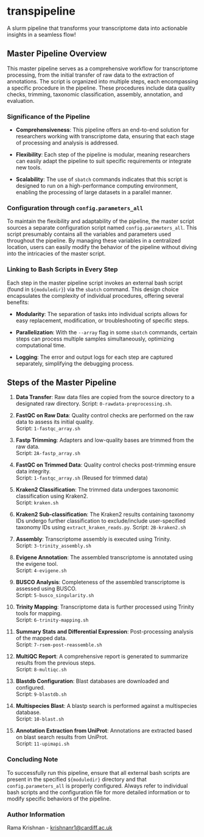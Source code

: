 # transpipeline
A slurm pipeline that transforms your transcriptome data into actionable insights in a seamless flow!

## Master Pipeline Overview

This master pipeline serves as a comprehensive workflow for transcriptome processing, from the initial transfer of raw data to the extraction of annotations. The script is organized into multiple steps, each encompassing a specific procedure in the pipeline. These procedures include data quality checks, trimming, taxonomic classification, assembly, annotation, and evaluation.

### Significance of the Pipeline

- **Comprehensiveness**: This pipeline offers an end-to-end solution for researchers working with transcriptome data, ensuring that each stage of processing and analysis is addressed.
  
- **Flexibility**: Each step of the pipeline is modular, meaning researchers can easily adapt the pipeline to suit specific requirements or integrate new tools.

- **Scalability**: The use of `sbatch` commands indicates that this script is designed to run on a high-performance computing environment, enabling the processing of large datasets in a parallel manner.

### Configuration through `config.parameters_all`

To maintain the flexibility and adaptability of the pipeline, the master script sources a separate configuration script named `config.parameters_all`. This script presumably contains all the variables and parameters used throughout the pipeline. By managing these variables in a centralized location, users can easily modify the behavior of the pipeline without diving into the intricacies of the master script.

### Linking to Bash Scripts in Every Step

Each step in the master pipeline script invokes an external bash script (found in `${moduledir}`) via the `sbatch` command. This design choice encapsulates the complexity of individual procedures, offering several benefits:

- **Modularity**: The separation of tasks into individual scripts allows for easy replacement, modification, or troubleshooting of specific steps.

- **Parallelization**: With the `--array` flag in some `sbatch` commands, certain steps can process multiple samples simultaneously, optimizing computational time.

- **Logging**: The error and output logs for each step are captured separately, simplifying the debugging process.

## Steps of the Master Pipeline

1. **Data Transfer**: Raw data files are copied from the source directory to a designated raw directory.
   Script: `0-rawdata-preprocessing.sh`.

2. **FastQC on Raw Data**: Quality control checks are performed on the raw data to assess its initial quality.  
   Script: `1-fastqc_array.sh`

3. **Fastp Trimming**: Adapters and low-quality bases are trimmed from the raw data.  
   Script: `2A-fastp_array.sh`

4. **FastQC on Trimmed Data**: Quality control checks post-trimming ensure data integrity.  
   Script: `1-fastqc_array.sh` (Reused for trimmed data)

5. **Kraken2 Classification**: The trimmed data undergoes taxonomic classification using Kraken2.  
   Script: `kraken.sh`

6. **Kraken2 Sub-classification**: The Kraken2 results containing taxonomy IDs undergo further classification to exclude/include user-specified taxonomy IDs using `extract_kraken_reads.py`.
    Script: `2B-kraken2.sh` 

9. **Assembly**: Transcriptome assembly is executed using Trinity.  
   Script: `3-trinity_assembly.sh`

10. **Evigene Annotation**: The assembled transcriptome is annotated using the evigene tool.  
   Script: `4-evigene.sh`

11. **BUSCO Analysis**: Completeness of the assembled transcriptome is assessed using BUSCO.  
   Script: `5-busco_singularity.sh`

12. **Trinity Mapping**: Transcriptome data is further processed using Trinity tools for mapping.  
   Script: `6-trinity-mapping.sh`

13. **Summary Stats and Differential Expression**: Post-processing analysis of the mapped data.  
   Script: `7-rsem-post-reassemble.sh`

14. **MultiQC Report**: A comprehensive report is generated to summarize results from the previous steps.  
   Script: `8-multiqc.sh`

15. **Blastdb Configuration**: Blast databases are downloaded and configured.  
   Script: `9-blastdb.sh`

16. **Multispecies Blast**: A blastp search is performed against a multispecies database.  
   Script: `10-blast.sh`

17. **Annotation Extraction from UniProt**: Annotations are extracted based on blast search results from UniProt.  
   Script: `11-upimapi.sh`

### Concluding Note

To successfully run this pipeline, ensure that all external bash scripts are present in the specified `${moduledir}` directory and that `config.parameters_all` is properly configured. Always refer to individual bash scripts and the configuration file for more detailed information or to modify specific behaviors of the pipeline.

### Author Information

Rama Krishnan - krishnanr1@cardiff.ac.uk
